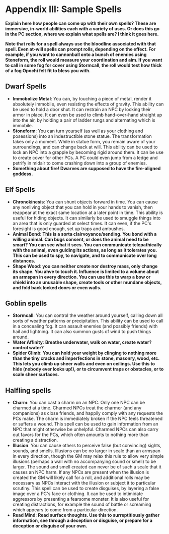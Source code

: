 # Appendix III: Sample Spells

**Explain here how people can come up with their own spells? These are immersive, in-world abilities each with a variety of uses. Or does this go in the PC section, where we explain what spells are? I think it goes here.**

**Note that rolls for a spell always use the bloodline associated with that spell. Even at-will spells can prompt rolls, depending on the effect. For example, if you want to cannonball onto a bunch of enemies using Stoneform, the roll would measure your coordination and aim. If you want to call in some fog for cover using Stormcall, the roll would test how thick of a fog Opochi felt fit to bless you with.**

## Dwarf Spells

- **Immobolize Metal**: You can, by touching a piece of metal, render it absolutely immobile, even resisting the effects of gravity. This ability can be used to hold a door shut. It can restrain an NPC by locking their armor in place. It can even be used to climb hand-over-hand straight up into the air, by holding a pair of ladder rungs and alternating which is immobile. 
- **Stoneform**: You can turn yourself (as well as your clothing and posessions) into an indestructible stone statue. The transformation takes only a moment. While in statue form, you remain aware of your surroundings, and can change back at will. This ability can be used to lock an NPC into a grapple by becoming rigid around them. It can be use to create cover for other PCs. A PC could even jump from a ledge and petrify in midair to come crashing down into a group of enemies. 
- **Something about fire! Dwarves are supposed to have the fire-aligned goddess.**

## Elf Spells

- **Chronokinesis**: You can shunt objects forward in time. You can cause any nonliving object that you can hold in your hands to vanish, then reappear at the exact same location at a later point in time. This ability is useful for hiding objects. It can similarly be used to smuggle things into an area that is only guarded at select times. It can even, if the PC's foresight is good enough, set up traps and ambushes. 
- **Animal Bond**: **This is a sorta clairvoyance/sending. You bond with a willing animal. Can bugs consent, or does the animal need to be smart? You can see what it sees. You can communicate telepathically with the animal, even guiding its actions, as long as it tolerates you. This can be used to spy, to navigate, and to communicate over long distances.**
- **Shape Wood**: **you can neither create nor destroy mass, only change its shape. You ahve to touch it. Influence is limited to a volume about an armspan in every direction. You can use this to warp a bow or shield into an unusable shape, create tools or other mundane objects, and fold back locked doors or even walls.**

## Goblin spells

- **Stormcall**: You can control the weather around yourself, calling down all sorts of weather patterns or precipitation. This ability can be used to call in a concealing fog. It can assault enemies (and possibly friends) with hail and lightning. It can also summon gusts of wind to push things around. 
- **Water Affinity**: **Breathe underwater, walk on water, create water? control water?**
- **Spider Climb**: **You can hold your weight by clinging to nothing more than the tiny cracks and imperfections in stone, masonry, wood, etc. This lets you climb up sheer walls and even on ceilings. Use this to hide (nobody ever looks up!), or to circumvent traps or obstacles, or to scale sheer surfaces.**

## Halfling spells

- **Charm**: You can cast a charm on an NPC. Only one NPC can be charmed at a time. Charmed NPCs treat the charmer (and any companions) as close friends, and happily comply with any requests the PCs make. The charm is immediately broken if the NPC feels threatened or suffers a wound. This spell can be used to gain information from an NPC that might otherwise be unhelpful. Charmed NPCs can also carry out favors for the PCs, which often amounts to nothing more than creating a distraction.
- **Illusion**: You can cause others to perceive false (but convincing) sights, sounds, and smells. Illusions can be no larger in scale than an armspan in every direction, though the GM may relax this rule to allow very simple illusions (perhaps a wall with no accompanying sound or smell) to be larger. The sound and smell created can never be of such a scale that it causes an NPC harm. If any NPCs are present when the illusion is created the GM will likely call for a roll, and additional rolls may be necessary as NPCs interact with the illusion or subject it to particular scrutiny. This spell can be used to create disguises, by layering a false image over a PC's face or clothing. It can be used to intimidate aggressors by presenting a fearsome monster. It is also useful for creating distractions, for example the sound of battle or screaming which appears to come from a particular direction. 
- **Read Mind**: **Read surface thoughts. Use this to surreptitiously gather information, see through a deception or disguise, or prepare for a deception or disguise of your own.**
